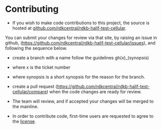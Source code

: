 # Contributing

- If you wish to make code contributions to this project, the source is hosted at [github.com/rdkcentral/rdkb-halif-test-cellular](https://github.com/rdkcentral/rdkb-halif-test-cellular).

You can submit your changes for review via that site, by raising an issue in github, (https://github.com/rdkcentral/rdkb-halif-test-cellular/issues), and following the sequence below.

- create a branch with a name follow the guidelines gh(x)\_(synopsis)
- where x is the ticket number
- where synopsis is a short synopsis for the reason for the branch.
- create a pull request (https://github.com/rdkcentral/rdkb-halif-test-cellular/compare) when the code changes are ready for review.
- The team will review, and if accepted your changes will be merged to the mainline.

- In order to contribute code, first-time users are requested to agree to the [license](https://wiki.rdkcentral.com/signup.action).
